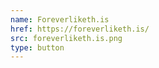 ```yaml
---
name: Foreverliketh.is
href: https://foreverliketh.is/
src: foreverliketh.is.png
type: button
---
```

